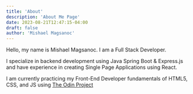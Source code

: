 ```yaml
---
title: 'About'
description: 'About Me Page'
date: 2023-08-21T12:47:15-04:00
draft: false
author: 'Mishael Magsanoc'
---
```


Hello, my name is Mishael Magsanoc. I am a Full Stack Developer.

I specialize in backend development using Java Spring Boot & Express.js and have experience in creating Single Page Applications using React.

I am currently practicing my Front-End Developer fundamentals of HTML5, CSS, and JS using [The Odin Project](https://www.theodinproject.com/)
